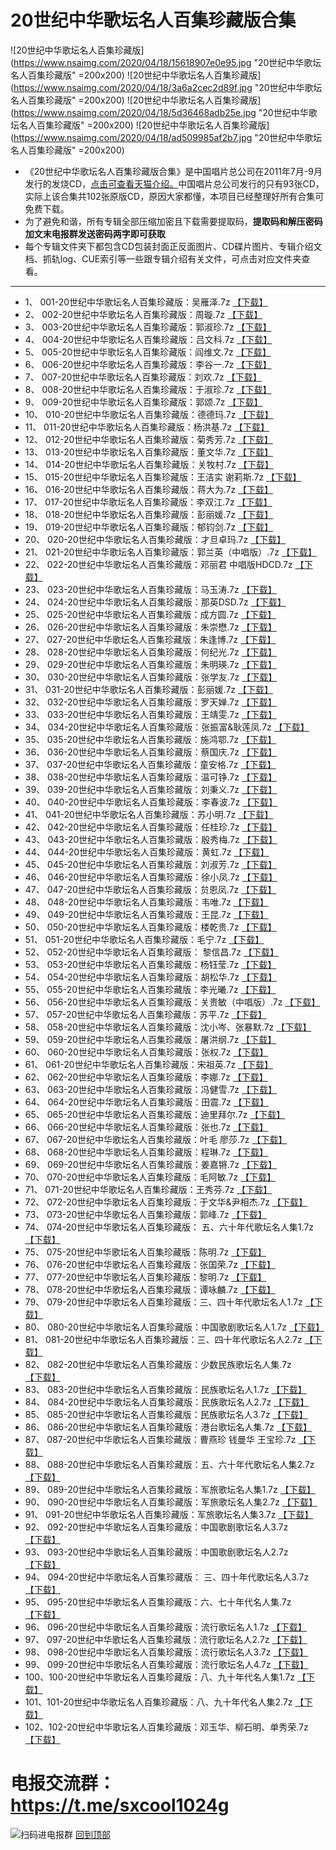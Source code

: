 # 20世纪中华歌坛名人百集珍藏版合集
![20世纪中华歌坛名人百集珍藏版](https://www.nsaimg.com/2020/04/18/15618907e0e95.jpg "20世纪中华歌坛名人百集珍藏版" =200x200)
![20世纪中华歌坛名人百集珍藏版](https://www.nsaimg.com/2020/04/18/3a6a2cec2d89f.jpg "20世纪中华歌坛名人百集珍藏版" =200x200)
![20世纪中华歌坛名人百集珍藏版](https://www.nsaimg.com/2020/04/18/5d36468adb25e.jpg "20世纪中华歌坛名人百集珍藏版" =200x200)
![20世纪中华歌坛名人百集珍藏版](https://www.nsaimg.com/2020/04/18/ad509985af2b7.jpg "20世纪中华歌坛名人百集珍藏版" =200x200)
* 《20世纪中华歌坛名人百集珍藏版合集》是中国唱片总公司在2011年7月-9月发行的发烧CD，[点击可查看天猫介绍。](https://list.tmall.com/search_product.htm?q=20%CA%C0%BC%CD%D6%D0%BB%AA%B8%E8%CC%B3%C3%FB%C8%CB%B0%D9%BC%AF%D5%E4%B2%D8%B0%E6%BA%CF%BC%AF&type=p&spm=a220o.0.a2227oh.d100&from=.detail.pc_1_searchbutton)中国唱片总公司发行的只有93张CD，实际上该合集共102张原版CD，原因大家都懂，本项目已经整理好所有合集可免费下载。
* 为了避免和谐，所有专辑全部压缩加密且下载需要提取码，**提取码和解压密码加文末电报群发送密码两字即可获取**
* 每个专辑文件夹下都包含CD包装封面正反面图片、CD碟片图片、专辑介绍文档、抓轨log、CUE索引等一些跟专辑介绍有关文件，可点击对应文件夹查看。
***
*	1、	001-20世纪中华歌坛名人百集珍藏版：吴雁泽.7z	[【下载】](https://474b.com/file/25713053-437712908)
*	2、	002-20世纪中华歌坛名人百集珍藏版：周璇.7z	[【下载】](https://474b.com/file/25713053-437713035)
*	3、	003-20世纪中华歌坛名人百集珍藏版：郭淑珍.7z	[【下载】](https://474b.com/file/25713053-437713508)
*	4、	004-20世纪中华歌坛名人百集珍藏版：吕文科.7z	[【下载】](https://474b.com/file/25713053-437713570)
*	5、	005-20世纪中华歌坛名人百集珍藏版：阎维文.7z	[【下载】](https://474b.com/file/25713053-437714686)
*	6、	006-20世纪中华歌坛名人百集珍藏版：李谷一.7z	[【下载】](https://474b.com/file/25713053-437715143)
*	7、	007-20世纪中华歌坛名人百集珍藏版：刘欢.7z	[【下载】](https://474b.com/file/25713053-437715551)
*	8、	008-20世纪中华歌坛名人百集珍藏版：于淑珍.7z	[【下载】](https://474b.com/file/25713053-437715727)
*	9、	009-20世纪中华歌坛名人百集珍藏版：郭颂.7z	[【下载】](https://474b.com/file/25713053-437715925)
*	10、	010-20世纪中华歌坛名人百集珍藏版：德德玛.7z	[【下载】](https://474b.com/file/25713053-437716250)
*	11、	011-20世纪中华歌坛名人百集珍藏版：杨洪基.7z	[【下载】](https://474b.com/file/25713053-437716722)
*	12、	012-20世纪中华歌坛名人百集珍藏版：菊秀芳.7z	[【下载】](https://474b.com/file/25713053-437716983)
*	13、	013-20世纪中华歌坛名人百集珍藏版：董文华.7z	[【下载】](https://474b.com/file/25713053-437717241)
*	14、	014-20世纪中华歌坛名人百集珍藏版：关牧村.7z	[【下载】](https://474b.com/file/25713053-437717416)
*	15、	015-20世纪中华歌坛名人百集珍藏版：王洁实 谢莉斯.7z	[【下载】](https://474b.com/file/25713053-437717626)
*	16、	016-20世纪中华歌坛名人百集珍藏版：蒋大为.7z	[【下载】](https://474b.com/file/25713053-437717888)
*	17、	017-20世纪中华歌坛名人百集珍藏版：李双江.7z	[【下载】](https://474b.com/file/25713053-437718167)
*	18、	018-20世纪中华歌坛名人百集珍藏版：彭丽媛.7z	[【下载】](https://474b.com/file/25713053-437718482)
*	19、	019-20世纪中华歌坛名人百集珍藏版：郁钧剑.7z	[【下载】](https://474b.com/file/25713053-437718919)
*	20、	020-20世纪中华歌坛名人百集珍藏版：才旦卓玛.7z	[【下载】](https://474b.com/file/25713053-437719284)
*	21、	021-20世纪中华歌坛名人百集珍藏版：郭兰英（中唱版）.7z	[【下载】](https://474b.com/file/25713053-437720388)
*	22、	022-20世纪中华歌坛名人百集珍藏版：邓丽君 中唱版HDCD.7z	[【下载】](https://474b.com/file/25713053-437720714)
*	23、	023-20世纪中华歌坛名人百集珍藏版：马玉涛.7z	[【下载】](https://474b.com/file/25713053-437721752)
*	24、	024-20世纪中华歌坛名人百集珍藏版：那英DSD.7z	[【下载】](https://474b.com/file/25713053-437722126)
*	25、	025-20世纪中华歌坛名人百集珍藏版：成方圆.7z	[【下载】](https://474b.com/file/25713053-437722456)
*	26、	026-20世纪中华歌坛名人百集珍藏版：朱崇懋.7z	[【下载】](https://474b.com/file/25713053-437722606)
*	27、	027-20世纪中华歌坛名人百集珍藏版：朱逢博.7z	[【下载】](https://474b.com/file/25713053-437722997)
*	28、	028-20世纪中华歌坛名人百集珍藏版：何纪光.7z	[【下载】](https://474b.com/file/25713053-437723203)
*	29、	029-20世纪中华歌坛名人百集珍藏版：朱明瑛.7z	[【下载】](https://474b.com/file/25713053-437723374)
*	30、	030-20世纪中华歌坛名人百集珍藏版：张学友.7z	[【下载】](https://474b.com/file/25713053-437723506)
*	31、	031-20世纪中华歌坛名人百集珍藏版：彭丽媛.7z	[【下载】](https://474b.com/file/25713053-437730081)
*	32、	032-20世纪中华歌坛名人百集珍藏版：罗天婵.7z	[【下载】](https://474b.com/file/25713053-437730169)
*	33、	033-20世纪中华歌坛名人百集珍藏版：王靖雯.7z	[【下载】](https://474b.com/file/25713053-437730335)
*	34、	034-20世纪中华歌坛名人百集珍藏版：张振富&耿莲凤.7z	[【下载】](https://474b.com/file/25713053-437730947)
*	35、	035-20世纪中华歌坛名人百集珍藏版：施鸿鄂.7z	[【下载】](https://474b.com/file/25713053-437731102)
*	36、	036-20世纪中华歌坛名人百集珍藏版：蔡国庆.7z	[【下载】](https://474b.com/file/25713053-437731237)
*	37、	037-20世纪中华歌坛名人百集珍藏版：童安格.7z	[【下载】](https://474b.com/file/25713053-437731296)
*	38、	038-20世纪中华歌坛名人百集珍藏版：温可铮.7z	[【下载】](https://474b.com/file/25713053-437731418)
*	39、	039-20世纪中华歌坛名人百集珍藏版：刘秉义.7z	[【下载】](https://474b.com/file/25713053-437731803)
*	40、	040-20世纪中华歌坛名人百集珍藏版：李春波.7z	[【下载】](https://474b.com/file/25713053-437732141)
*	41、	041-20世纪中华歌坛名人百集珍藏版：苏小明.7z	[【下载】](https://474b.com/file/25713053-437732304)
*	42、	042-20世纪中华歌坛名人百集珍藏版：任桂珍.7z	[【下载】](https://474b.com/file/25713053-437732818)
*	43、	043-20世纪中华歌坛名人百集珍藏版：殷秀梅.7z	[【下载】](https://474b.com/file/25713053-437733119)
*	44、	044-20世纪中华歌坛名人百集珍藏版：黄虹.7z	[【下载】](https://474b.com/file/25713053-437733394)
*	45、	045-20世纪中华歌坛名人百集珍藏版：刘淑芳.7z	[【下载】](https://474b.com/file/25713053-437733631)
*	46、	046-20世纪中华歌坛名人百集珍藏版：徐小凤.7z	[【下载】](https://474b.com/file/25713053-437733685)
*	47、	047-20世纪中华歌坛名人百集珍藏版：贠恩凤.7z	[【下载】](https://474b.com/file/25713053-437734141)
*	48、	048-20世纪中华歌坛名人百集珍藏版：韦唯.7z	[【下载】](https://474b.com/file/25713053-437734298)
*	49、	049-20世纪中华歌坛名人百集珍藏版：王昆.7z	[【下载】](https://474b.com/file/25713053-437734432)
*	50、	050-20世纪中华歌坛名人百集珍藏版：楼乾贵.7z	[【下载】](https://474b.com/file/25713053-437734524)
*	51、	051-20世纪中华歌坛名人百集珍藏版：毛宁.7z	[【下载】](https://474b.com/file/25713053-437734598)
*	52、	052-20世纪中华歌坛名人百集珍藏版： 黎信昌.7z	[【下载】](https://474b.com/file/25713053-437734915)
*	53、	053-20世纪中华歌坛名人百集珍藏版：杨钰莹.7z	[【下载】](https://474b.com/file/25713053-437735002)
*	54、	054-20世纪中华歌坛名人百集珍藏版：胡松华.7z	[【下载】](https://474b.com/file/25713053-437735107)
*	55、	055-20世纪中华歌坛名人百集珍藏版：李光曦.7z	[【下载】](https://474b.com/file/25713053-437735306)
*	56、	056-20世纪中华歌坛名人百集珍藏版：关贵敏（中唱版）.7z	[【下载】](https://474b.com/file/25713053-437735545)
*	57、	057-20世纪中华歌坛名人百集珍藏版：苏平.7z	[【下载】](https://474b.com/file/25713053-437735670)
*	58、	058-20世纪中华歌坛名人百集珍藏版：沈小岑、张暴默.7z	[【下载】](https://474b.com/file/25713053-437735986)
*	59、	059-20世纪中华歌坛名人百集珍藏版：屠洪纲.7z	[【下载】](https://474b.com/file/25713053-437736256)
*	60、	060-20世纪中华歌坛名人百集珍藏版：张权.7z	[【下载】](https://474b.com/file/25713053-437736478)
*	61、	061-20世纪中华歌坛名人百集珍藏版：宋祖英.7z	[【下载】](https://474b.com/file/25713053-437736784)
*	62、	062-20世纪中华歌坛名人百集珍藏版：李娜.7z	[【下载】](https://474b.com/file/25713053-437736953)
*	63、	063-20世纪中华歌坛名人百集珍藏版：冯健雪.7z	[【下载】](https://474b.com/file/25713053-437737110)
*	64、	064-20世纪中华歌坛名人百集珍藏版：田震.7z	[【下载】](https://474b.com/file/25713053-437737268)
*	65、	065-20世纪中华歌坛名人百集珍藏版：迪里拜尔.7z	[【下载】](https://474b.com/file/25713053-437737496)
*	66、	066-20世纪中华歌坛名人百集珍藏版：张也.7z	[【下载】](https://474b.com/file/25713053-437737829)
*	67、	067-20世纪中华歌坛名人百集珍藏版：叶毛 廖莎.7z	[【下载】](https://474b.com/file/25713053-437738108)
*	68、	068-20世纪中华歌坛名人百集珍藏版：程琳.7z	[【下载】](https://474b.com/file/25713053-437738999)
*	69、	069-20世纪中华歌坛名人百集珍藏版：姜嘉锵.7z	[【下载】](https://474b.com/file/25713053-437739688)
*	70、	070-20世纪中华歌坛名人百集珍藏版：毛阿敏.7z	[【下载】](https://474b.com/file/25713053-437740079)
*	71、	071-20世纪中华歌坛名人百集珍藏版：王秀芬.7z	[【下载】](https://474b.com/file/25713053-437740674)
*	72、	072-20世纪中华歌坛名人百集珍藏版：于文华&尹相杰.7z	[【下载】](https://474b.com/file/25713053-437741087)
*	73、	073-20世纪中华歌坛名人百集珍藏版：郭峰.7z	[【下载】](https://474b.com/file/25713053-437742182)
*	74、	074-20世纪中华歌坛名人百集珍藏版： 五、六十年代歌坛名人集1.7z	[【下载】](https://474b.com/file/25713053-437742533)
*	75、	075-20世纪中华歌坛名人百集珍藏版：陈明.7z	[【下载】](https://474b.com/file/25713053-437742847)
*	76、	076-20世纪中华歌坛名人百集珍藏版：张国荣.7z	[【下载】](https://474b.com/file/25713053-437742995)
*	77、	077-20世纪中华歌坛名人百集珍藏版：黎明.7z	[【下载】](https://474b.com/file/25713053-437743335)
*	78、	078-20世纪中华歌坛名人百集珍藏版：谭咏麟.7z	[【下载】](https://474b.com/file/25713053-437743536)
*	79、	079-20世纪中华歌坛名人百集珍藏版：三、四十年代歌坛名人1.7z	[【下载】](https://474b.com/file/25713053-437744215)
*	80、	080-20世纪中华歌坛名人百集珍藏版：中国歌剧歌坛名人1.7z	[【下载】](https://474b.com/file/25713053-437744936)
*	81、	081-20世纪中华歌坛名人百集珍藏版：三、四十年代歌坛名人2.7z	[【下载】](https://474b.com/file/25713053-437745231)
*	82、	082-20世纪中华歌坛名人百集珍藏版：少数民族歌坛名人集.7z	[【下载】](https://474b.com/file/25713053-437745451)
*	83、	083-20世纪中华歌坛名人百集珍藏版：民族歌坛名人1.7z	[【下载】](https://474b.com/file/25713053-437745645)
*	84、	084-20世纪中华歌坛名人百集珍藏版：民族歌坛名人2.7z	[【下载】](https://474b.com/file/25713053-437745853)
*	85、	085-20世纪中华歌坛名人百集珍藏版：民族歌坛名人3.7z	[【下载】](https://474b.com/file/25713053-437745990)
*	86、	086-20世纪中华歌坛名人百集珍藏版：港台歌坛名人集.7z	[【下载】](https://474b.com/file/25713053-437746232)
*	87、	087-20世纪中华歌坛名人百集珍藏版：曹燕珍 钱曼华 王宝珍.7z	[【下载】](https://474b.com/file/25713053-437746758)
*	88、	088-20世纪中华歌坛名人百集珍藏版：五、六十年代歌坛名人集2.7z	[【下载】](https://474b.com/file/25713053-437747340)
*	89、	089-20世纪中华歌坛名人百集珍藏版：军旅歌坛名人集1.7z	[【下载】](https://474b.com/file/25713053-437747680)
*	90、	090-20世纪中华歌坛名人百集珍藏版：军旅歌坛名人集2.7z	[【下载】](https://474b.com/file/25713053-437748204)
*	91、	091-20世纪中华歌坛名人百集珍藏版：军旅歌坛名人集3.7z	[【下载】](https://474b.com/file/25713053-437748834)
*	92、	092-20世纪中华歌坛名人百集珍藏版：中国歌剧歌坛名人3.7z	[【下载】](https://474b.com/file/25713053-437762765)
*	93、	093-20世纪中华歌坛名人百集珍藏版：中国歌剧歌坛名人2.7z	[【下载】](https://474b.com/file/25713053-437763702)
*	94、	094-20世纪中华歌坛名人百集珍藏版： 三、四十年代歌坛名人3.7z	[【下载】](https://474b.com/file/25713053-437765174)
*	95、	095-20世纪中华歌坛名人百集珍藏版：六、七十年代名人集.7z	[【下载】](https://474b.com/file/25713053-437765928)
*	96、	096-20世纪中华歌坛名人百集珍藏版：流行歌坛名人1.7z	[【下载】](https://474b.com/file/25713053-437766651)
*	97、	097-20世纪中华歌坛名人百集珍藏版：流行歌坛名人2.7z	[【下载】](https://474b.com/file/25713053-437767301)
*	98、	098-20世纪中华歌坛名人百集珍藏版：流行歌坛名人3.7z	[【下载】](https://474b.com/file/25713053-437768068)
*	99、	099-20世纪中华歌坛名人百集珍藏版：流行歌坛名人4.7z	[【下载】](https://474b.com/file/25713053-437768802)
*	100、100-20世纪中华歌坛名人百集珍藏版：八、九十年代名人集1.7z	[【下载】](https://474b.com/file/25713053-437769348)
*	101、101-20世纪中华歌坛名人百集珍藏版：八、九十年代名人集2.7z	[【下载】](https://474b.com/file/25713053-437769685)
*	102、102-20世纪中华歌坛名人百集珍藏版：邓玉华、柳石明、单秀荣.7z	[【下载】](https://474b.com/file/25713053-437770303)
# 电报交流群：https://t.me/sxcool1024g
![扫码进电报群](https://www.nsaimg.com/2020/04/17/2a6cb36afc25f.jpg "扫码进电报群")
[回到顶部](#readme)
